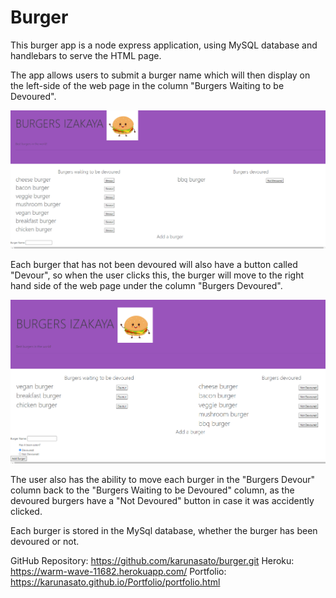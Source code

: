 # Burger

This burger app is a node express application, using MySQL database and handlebars to serve the HTML page.

The app allows users to submit a burger name which will then display on the left-side of the web page in the column "Burgers Waiting to be Devoured".

<img src="Images\not devoured.PNG">

Each burger that has not been devoured will also have a button called "Devour", so when the user clicks this, the burger will move to the right hand side of the web page under the column "Burgers Devoured".

<img src ="Images\devoured.PNG">

The user also has the ability to move each burger in the "Burgers Devour" column back to the "Burgers Waiting to be Devoured" column, as the devoured burgers have a "Not Devoured" button in case it was accidently clicked.

Each burger is stored in the MySql database, whether the burger has been devoured or not.



GitHub Repository: https://github.com/karunasato/burger.git
Heroku: https://warm-wave-11682.herokuapp.com/
Portfolio: https://karunasato.github.io/Portfolio/portfolio.html

